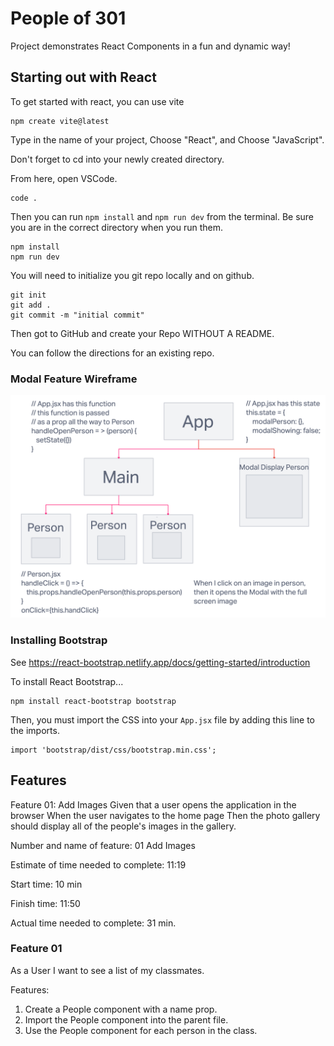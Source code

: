 # People of 301

Project demonstrates React Components in a fun and dynamic way!

## Starting out with React

To get started with react, you can use vite

    npm create vite@latest

Type in the name of your project, Choose "React", and Choose "JavaScript".

Don't forget to cd into your newly created directory.

From here, open VSCode.

    code .

Then you can run `npm install` and `npm run dev` from the terminal. Be sure you are in the correct directory when you run them.

    npm install
    npm run dev

You will need to initialize you git repo locally and on github.

    git init
    git add .
    git commit -m "initial commit"

Then got to GitHub and create your Repo WITHOUT A README.

You can follow the directions for an existing repo.

### Modal Feature Wireframe

![diagram](./docs/wireframe-for-modal.png)

### Installing Bootstrap

See https://react-bootstrap.netlify.app/docs/getting-started/introduction

To install React Bootstrap...

    npm install react-bootstrap bootstrap

Then, you must import the CSS into your `App.jsx` file by adding this line to the imports.

    import 'bootstrap/dist/css/bootstrap.min.css';

## Features

Feature 01: Add Images
Given that a user opens the application in the browser
When the user navigates to the home page
Then the photo gallery should display all of the people's images in the gallery.

Number and name of feature: 01 Add Images

Estimate of time needed to complete: 11:19

Start time: 10 min

Finish time: 11:50

Actual time needed to complete: 31 min.

### Feature 01

As a User I want to see a list of my classmates.

Features:

1. Create a People component with a name prop.
2. Import the People component into the parent file.
3. Use the People component for each person in the class.
